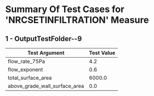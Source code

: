 # Summary Of Test Cases for 'NRCSETINFILTRATION' Measure
 
## 1 - OutputTestFolder--9
| Test Argument | Test Value |
| ------------- | ---------- |
| flow_rate_75Pa |4.2 |
| flow_exponent |0.6 |
| total_surface_area |6000.0 |
| above_grade_wall_surface_area |0.0 |
 
